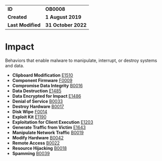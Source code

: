 <table>
<tr>
<td><b>ID</b></td>
<td><b>OB0008</b></td>
</tr>
<td><b>Created</b></td>
<td><b>1 August 2019</b></td>
</tr>
<tr>
<td><b>Last Modified</b></td>
<td><b>31 October 2022</b></td>
</tr>
</table>


# Impact

Behaviors that enable malware to manipulate, interrupt, or destroy systems and data. 

* **Clipboard Modification** [E1510](../impact/clipboard-modification.md)
* **Component Firmware** [F0009](../persistence/component-firmware.md)
* **Compromise Data Integrity** [B0016](../impact/compromise-data-integrity.md)
* **Data Destruction** [E1485](../impact/data-destruction.md)
* **Data Encrypted for Impact** [E1486](../impact/data-encrypted-for-impact.md)
* **Denial of Service** [B0033](../impact/denial-of-service.md)
* **Destroy Hardware** [B0017](../impact/destroy-hardware.md)
* **Disk Wipe** [F0014](../impact/disk-wipe.md)
* **Exploit Kit** [E1190](../impact/exploit-kit.md)
* **Exploitation for Client Execution** [E1203](../execution/exploitation-for-client-execution.md)
* **Generate Traffic from Victim** [E1643](../impact/generate-traffic-from-victim.md)
* **Manipulate Network Traffic** [B0019](../impact/manipulate-network-traffic.md)
* **Modify Hardware** [B0042](../impact/modify-hardware.md)	
* **Remote Access** [B0022](../impact/remote-access.md)
* **Resource Hijacking** [B0018](../impact/resource-hijacking.md)
* **Spamming** [B0039](../impact/spamming.md)
